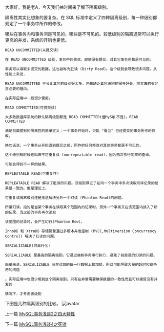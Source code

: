 <!--
author: 老A在Coding
date: 2020-12-28
title: MySQL事务浅谈3之隔离级别
tags: MySQL
category: MySQL,MySQL隔离级别
status: publish
summary: MySQL 隔离级别
-->

大家好，我是老A，今天我们抽时间来了解下隔离级别。

隔离性其实比想象的要复杂。在 SQL 标准中定义了四种隔离级别，每一种级别都规定了一个事务中所作的修改，

哪些在事务内和事务间是可见的，哪些是不可见的。较低级别的隔离通常可以执行更高的并发，系统的开销也更低。

    READ UNCOMMITTED(未提交读)
```
在 READ UNCOMMITTED 级别，事务中的修改，即使没有提交，对其它事务也都是可见的。

事务可以读取未提交的数据，这也被称为脏读 (Dirty Read)。这个级别会导致很多问题，从性能上来说，

READ UNCOMMITTED 不会比其它的级别好太多，但却缺乏其它级别的很多好处，除非真的有非常必要的理由，

在实际应用中一般很少使用。
```
    READ COMMITTIED(可提交读)
```
大多数数据库系统的默认隔离级别都是 READ COMMITTED(但MySQL不是)。READ COMMITTED

满足前面提到的隔离性的简单定义：一个事务开始时，只能 "看见" 已经提交的事务所作的修改。

换句话说，一个事务从开始直到提交之前，所作的任何修改对其他事务都是不可见的。

这个级别有时候也叫做不可重复读 (nonrepeatable read)，因为两次执行同样的查询，

可能会得到不一样的结果。
```

    REPLEATABLE READ(可重复性)
```
REPLEATABLE READ 解决了脏读的问题。该级别保证了在同一个事务中多次读取同样记录的结果是一致的。但是理论上，

可重复读隔离级别还是无法解决另外一个幻读 (Phantom Read)的问题。

所谓幻读，指的是当某个事务在读取某个范围内的记录时，另外一个事务又在该范围内插入了新的记录，当之前的事务再次读取

该范围的记录时，会产生幻行(Phantom Row)。

InnoDB 和 XtraDB 存储引擎通过多版本并发控制 (MVCC,Multiversion Concurrency Control) 解决了幻读的问题。
```
    SERIALIZABLE(可串行化)
```
SERIALIZABLE 是最高的隔离级别。它通过强制事务串行执行，避免了前面说的幻读的问题。
   
简单来说，SERIALIZABLE 会在读取的每一行数据上都加锁，所以可能导致大量的超时和锁争用的问题

。实际应用中也很少用到这个隔离级别，只有在非常需要确保数据的一致性而且可以接受没有并发的

情况下，才考虑该级别
```

下图是几种隔离级别的比较。
![avatar](http://static.imlaoa.com/imlaoa/mysql-dry-isolation.png)


上一篇 [MySQL事务浅谈2之四大特性](http://www.imlaoa.com/blog/mysql-dry-four-features.html)

下一篇 [MySQL事务浅谈4之死锁](http://www.imlaoa.com/blog/mysql-dry-dead-lock.html)